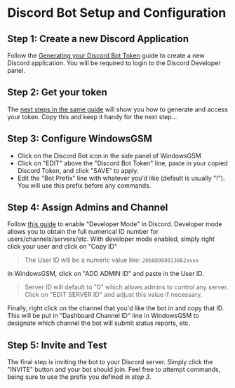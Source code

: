 # Discord Bot Setup and Configuration

## Step 1: Create a new Discord Application
Follow the [Generating your Discord Bot Token](https://www.writebots.com/discord-bot-token/#Generating_Your_Token_StepbyStep) guide to create a new Discord application.
You will be required to login to the Discord Developer panel.
## Step 2: Get your token
The [next steps in the same guide](https://www.writebots.com/discord-bot-token/#4_Retrieve_Your_Token) will show you how to generate and access your token. Copy this and keep it handy for the next step...
## Step 3: Configure WindowsGSM
* Click on the Discord Bot icon in the side panel of WindowsGSM
* Click on "EDIT" above the "Discord Bot Token" line, paste in your copied Discord Token, and click "SAVE" to apply.
* Edit the "Bot Prefix" line with whatever you'd like (default is usually "!"). You will use this prefix before any commands.
## Step 4: Assign Admins and Channel
Follow [this guide](https://support.discord.com/hc/en-us/articles/206346498-Where-can-I-find-my-User-Server-Message-ID-) to enable "Developer Mode" in Discord. Developer mode allows you to obtain the full numerical ID number for users/channels/servers/etc.
With developer mode enabled, simply right click your user and click on "Copy ID"
> The User ID will be a numeric value like: ```20608908013862xxxx```

In WindowsGSM, click on "ADD ADMIN ID" and paste in the User ID.

> Server ID will default to "0" which allows admins to control any server. Click on "EDIT SERVER ID" and adjust this value if necessary.

Finally, right click on the channel that you'd like the bot in and copy that ID. This will be put in "Dashboard Channel ID" line in WindowsGSM to designate which channel the bot will submit status reports, etc.

## Step 5: Invite and Test
The final step is inviting the bot to your Discord server. Simply click the "INVITE" button and your bot should join.
Feel free to attempt commands, being sure to use the prefix you defined in *step 3*.
